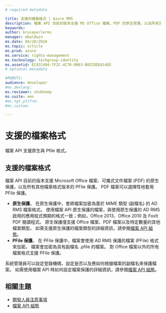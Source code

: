 ```yaml
---
# required metadata

title: 支援的檔案格式 | Azure RMS
description: 檔案 API 目前的版本支援 MS Office 檔案、PDF 的原生保護，以及所有其他檔案格式版本的 PFile 保護。
keywords:
author: bruceperlerms
manager: mbaldwin
ms.date: 04/28/2016
ms.topic: article
ms.prod: azure
ms.service: rights-management
ms.technology: techgroup-identity
ms.assetid: EC831494-7F2C-4C70-9063-B02CDDEA14EE
# optional metadata

#ROBOTS:
audience: developer
#ms.devlang:
ms.reviewer: shubhamp
ms.suite: ems
#ms.tgt_pltfrm:
#ms.custom:

---
```


# 支援的檔案格式

檔案 API 支援原生與 Pfile 格式。

## 支援的檔案格式

檔案 API 目前的版本支援 Microsoft Office 檔案、可攜式文件檔案 (PDF) 的原生保護，以及所有其他檔案格式版本的 PFile 保護。 PDF 檔案可以選擇性地套用 PFile 保護。

-   **原生保護**。 在原生保護中，會將檔案加密為基於 MIME 類型 (副檔名) 的 AD RMS 檔案格式。 使用檔案 API 原生保護的檔案，與使用原生保護的 AD RMS 啟用的應用程式預期的格式一致；例如，Office 2013、Office 2010 及 FoxIt PDF 閱讀程式。 原生保護僅支援 Office 檔案、PDF 檔案以及特定數量的其他檔案類型。 如需支援原生保護的檔案類型的詳細資訊，請參閱[檔案 API 組態](file-api-configuration.md)。
-   **PFile 保護**。 在 PFile 保護中，檔案會使用 AD RMS 保護的檔案 (PFile) 格式來加密。 檔案會加密為具有副檔名 .pfile 的檔案。 對 Office 檔案以外的所有檔案格式支援 PFile 保護。

系統管理員可以設定登錄機碼，設定是否以及應如何根據檔案的副檔名來保護檔案。 如需使用檔案 API 時如何設定檔案保護的詳細資訊，請參閱[檔案 API 組態](file-api-configuration.md)。

## 相關主題

* [開發人員注意事項](developer-notes.md)
* [檔案 API 組態](file-api-configuration.md)
 

 





<!--HONumber=Apr16_HO4-->


